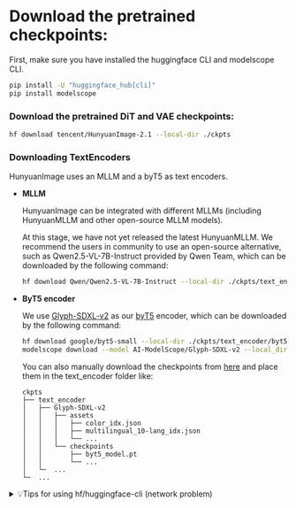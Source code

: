 
# Download the pretrained checkpoints:

First, make sure you have installed the huggingface CLI and modelscope CLI.

```bash
pip install -U "huggingface_hub[cli]"
pip install modelscope
```


### Download the pretrained DiT and VAE checkpoints:
```bash
hf download tencent/HunyuanImage-2.1 --local-dir ./ckpts
```

### Downloading TextEncoders

HunyuanImage uses an MLLM and a byT5 as text encoders.

* **MLLM**

    HunyuanImage can be integrated with different MLLMs (including HunyuanMLLM and other open-source MLLM models). 

    At this stage, we have not yet released the latest HunyuanMLLM. We recommend the users in community to use an open-source alternative, such as Qwen2.5-VL-7B-Instruct provided by Qwen Team, which can be downloaded by the following command:
    ```bash
    hf download Qwen/Qwen2.5-VL-7B-Instruct --local-dir ./ckpts/text_encoder/llm
    ```

* **ByT5 encoder**

    We use [Glyph-SDXL-v2](https://modelscope.cn/models/AI-ModelScope/Glyph-SDXL-v2) as our [byT5](https://github.com/google-research/byt5) encoder, which can be downloaded by the following command:

    ```bash
    hf download google/byt5-small --local-dir ./ckpts/text_encoder/byt5-small
    modelscope download --model AI-ModelScope/Glyph-SDXL-v2 --local_dir ./ckpts/text_encoder/Glyph-SDXL-v2
    ```
    You can also manually download the checkpoints from [here](https://modelscope.cn/models/AI-ModelScope/Glyph-SDXL-v2/files) and place them in the text_encoder folder like:
    ```
    ckpts
    ├── text_encoder
    │   ├── Glyph-SDXL-v2
    │   │   ├── assets
    │   │   │   ├── color_idx.json
    │   │   │   ├── multilingual_10-lang_idx.json
    │   │   │   └── ...
    │   │   └── checkpoints
    │   │       ├── byt5_model.pt
    │   │       └── ...
    │   └─  ...
    └─  ...
    ```

<details>

<summary>💡Tips for using hf/huggingface-cli (network problem)</summary>

##### 1. Using HF-Mirror

If you encounter slow download speeds in China, you can try a mirror to speed up the download process:

```shell
HF_ENDPOINT=https://hf-mirror.com hf download tencent/HunyuanImage-2.1 --local-dir ./ckpts
```

##### 2. Resume Download

`huggingface-cli` supports resuming downloads. If the download is interrupted, you can just rerun the download 
command to resume the download process.

Note: If an `No such file or directory: 'ckpts/.huggingface/.gitignore.lock'` like error occurs during the download 
process, you can ignore the error and rerun the download command.

</details>
